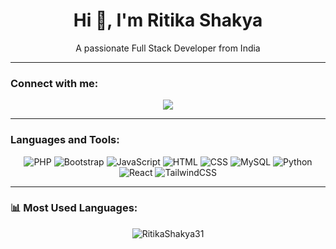 <h1 align="center">Hi 👋, I'm Ritika Shakya</h1>
<p align="center">A passionate Full Stack Developer from India</p>

---

### Connect with me:
<p align="center">
    <a href="https://www.linkedin.com/in/ritika-shakya-03a59b266/"><img src="https://img.icons8.com/fluent/48/000000/linkedin.png"/></a>
</p>

---

### Languages and Tools:
<p align="center">
   <img src="https://img.icons8.com/color/48/000000/php.png" alt="PHP"/>
    <img src="https://img.icons8.com/color/48/000000/bootstrap.png" alt="Bootstrap"/>
    <img src="https://img.icons8.com/color/48/000000/javascript.png" alt="JavaScript"/>
    <img src="https://img.icons8.com/color/48/000000/html-5.png" alt="HTML"/>
    <img src="https://img.icons8.com/color/48/000000/css3.png" alt="CSS"/>
    <img src="https://img.icons8.com/color/48/000000/mysql-logo.png" alt="MySQL"/>
    <img src="https://img.icons8.com/color/48/000000/python.png" alt="Python"/>
    <img src="https://img.icons8.com/officel/48/000000/react.png" alt="React"/>
    <img src="https://img.icons8.com/color/48/000000/tailwindcss.png" alt="TailwindCSS"/>
</p>

---

### 📊 Most Used Languages:
<p align="center">
    <img src="https://github-readme-stats.vercel.app/api/top-langs?username=RitikaShakya31&show_icons=true&locale=en&layout=compact&theme=dark" alt="RitikaShakya31"/>
</p>
